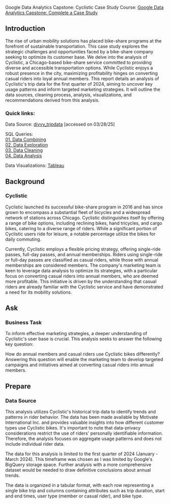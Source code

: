 Google Data Analytics Capstone: Cyclistic Case Study
Course: [Google Data Analytics Capstone: Complete a Case Study](https://www.coursera.org/learn/google-data-analytics-capstone)
## Introduction
The rise of urban mobility solutions has placed bike-share programs at the forefront of sustainable transportation. This case study explores the strategic challenges and opportunities faced by a bike-share company seeking to optimize its customer base. We delve into the analysis of Cyclistic, a Chicago-based bike-share service committed to providing diverse and accessible transportation options.  While Cyclistic enjoys a robust presence in the city, maximizing profitability hinges on converting casual riders into loyal annual members.  This report details an analysis of Cyclistic's trip data for the first quarter of 2024, aiming to uncover key usage patterns and inform targeted marketing strategies.  It will outline the data sources, cleaning process, analysis, visualizations, and recommendations derived from this analysis.
### Quick links:
Data Source: [divvy_tripdata](https://divvy-tripdata.s3.amazonaws.com/index.html) [accessed on 03/28/25]  

SQL Queries:  
[01. Data Combining]()  
[02. Data Exploration]()  
[03. Data Cleaning]()  
[04. Data Analysis]()

Data Visualizations: [Tableau]()
## Background
### Cyclistic
Cyclistic launched its successful bike-share program in 2016 and has since grown to encompass a substantial fleet of bicycles and a widespread network of stations across Chicago.  Cyclistic distinguishes itself by offering a range of bike options, including reclining bikes, hand tricycles, and cargo bikes, catering to a diverse range of riders.  While a significant portion of Cyclistic users ride for leisure, a notable percentage utilize the bikes for daily commuting.    

Currently, Cyclistic employs a flexible pricing strategy, offering single-ride passes, full-day passes, and annual memberships.  Riders using single-ride or full-day passes are classified as casual riders, while those with annual memberships are considered members.  The company's marketing team is keen to leverage data analysis to optimize its strategies, with a particular focus on converting casual riders into annual members, who are deemed more profitable.  This initiative is driven by the understanding that casual riders are already familiar with the Cyclistic service and have demonstrated a need for its mobility solutions.

## Ask
### Business Task
To inform effective marketing strategies, a deeper understanding of Cyclistic's user base is crucial. This analysis seeks to answer the following key question:

How do annual members and casual riders use Cyclistic bikes differently?    
Answering this question will enable the marketing team to develop targeted campaigns and initiatives aimed at converting casual riders into annual members.

## Prepare
### Data Source
This analysis utilizes Cyclistic's historical trip data to identify trends and patterns in rider behavior.  The data has been made available by Motivate International Inc. and provides valuable insights into how different customer types use Cyclistic bikes.  It's important to note that data-privacy considerations restrict the use of riders' personally identifiable information.  Therefore, the analysis focuses on aggregate usage patterns and does not include individual rider data.   

The data for this analysis is limited to the first quarter of 2024 (January - March 2024). This timeframe was chosen as I was limited by Google's BigQuery storage space. Further analysis with a more comprehensive dataset would be needed to draw definitive conclusions about annual trends.

The data is organized in a tabular format, with each row representing a single bike trip and columns containing attributes such as trip duration, start and end times, user type (member or casual rider), and bike type.














